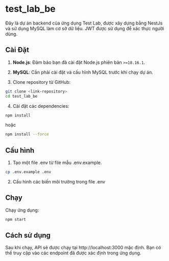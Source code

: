 # test_lab_be

Đây là dự án backend của ứng dụng Test Lab, được xây dựng bằng NestJs và sử dụng MySQL làm cơ sở dữ liệu. JWT được sử dụng để xác thực người dùng.

## Cài Đặt

1. **Node.js**: Đảm bảo bạn đã cài đặt Node.js phiên bản `>=18.16.1`.

2. **MySQL**: Cần phải cài đặt và cấu hình MySQL trước khi chạy dự án.

3. Clone repository từ GitHub:

```bash
git clone <link-repository>
cd test_lab_be
```

4. Cài đặt các dependencies:

```bash
npm install

```

hoặc

```bash
npm install --force

```

## Cấu hình

1. Tạo một file .env từ file mẫu .env.example.

```bash
cp .env.example .env
```

2. Cấu hình các biến môi trường trong file .env

## Chạy

Chạy ứng dụng:

```bash
npm start
```

## Cách sử dụng

Sau khi chạy, API sẽ được chạy tại http://localhost:3000 mặc định. Bạn có thể truy cập vào các endpoint đã được xác định trong ứng dụng.

